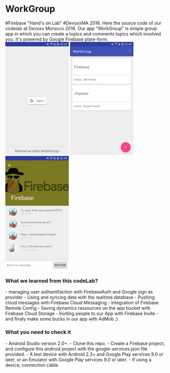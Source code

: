 # WorkGroup
#Firebase "Hand's on Lab" #DevoxxMA 2016.
Here the source code of our codelab at Devoxx Morocco 2016.
Our app "WorkGroup" is simple group app in which you can create a topics and comments topics which involved you.
It's powered by Google Firebase plate-form.
<img src="https://github.com/setico/WorkGroup/blob/master/screenshots/device-2016-11-01-063109.png" width="200px"/>
<img src="https://github.com/setico/WorkGroup/blob/master/screenshots/device-2016-11-01-064922.png" width="200px"/>
<img src="https://github.com/setico/WorkGroup/blob/master/screenshots/device-2016-11-01-064907.png" width="200px"/>


<h3>What we learned from this codeLab?</h3>
- managing user authentifaction with FirebaseAuth and Google sign as provider
- Using and syncing data with the realtime database
- Pushing cloud messages with Firebase Cloud Messaging
- Integration of Firebase Remote Config
- Saving dynamics ressources un the app bucket with Firebase Cloud Storage
- Inviting people to our App with Firebase Invite
- and finaly make some bucks in our app with AdMob ;)

<h3>What you need to check it</h3>
- Android Studio version 2.0+.
- Clone this repo.
- Create a Firebase project, and configure this android project with the google-services.json file provided.
- A test device with Android 2.3+ and Google Play services 9.0 or later, or an Emulator with Google Play services 9.0 or later.
- If using a device, connection cable.
